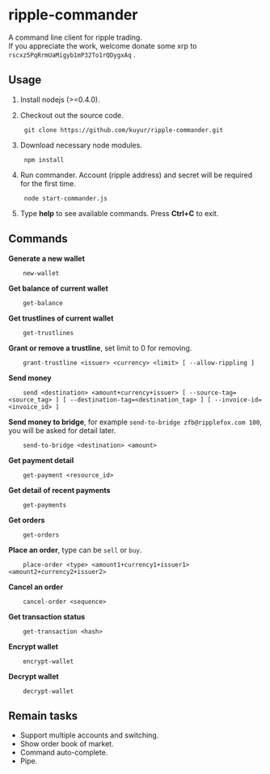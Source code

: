 # ripple-commander
A command line client for ripple trading.  
If you appreciate the work, welcome donate some xrp to `rscxz5PqRrmUaMigyb1mP32To1rQDygxAq` .

## Usage
1. Install nodejs (>=0.4.0).
2. Checkout out the source code.

        git clone https://github.com/kuyur/ripple-commander.git

3. Download necessary node modules.

        npm install

4. Run commander. Account (ripple address) and secret will be required for the first time.

        node start-commander.js

5. Type **help** to see available commands. Press **Ctrl+C** to exit.

## Commands
**Generate a new wallet**

        new-wallet

**Get balance of current wallet**

        get-balance

**Get trustlines of current wallet**

        get-trustlines

**Grant or remove a trustline**, set limit to 0 for removing.

        grant-trustline <issuer> <currency> <limit> [ --allow-rippling ]

**Send money**

        send <destination> <amount+currency+issuer> [ --source-tag=<source_tag> ] [ --destination-tag=<destination_tag> ] [ --invoice-id=<invoice_id> ]

**Send money to bridge**, for example `send-to-bridge zfb@ripplefox.com 100`, you will be asked for detail later.

        send-to-bridge <destination> <amount>

**Get payment detail**

        get-payment <resource_id>

**Get detail of recent payments**

        get-payments

**Get orders**

        get-orders

**Place an order**, type can be `sell` or `buy`.

        place-order <type> <amount1+currency1+issuer1> <amount2+currency2+issuer2>

**Cancel an order**

        cancel-order <sequence>

**Get transaction status**

        get-transaction <hash>

**Encrypt wallet**

        encrypt-wallet

**Decrypt wallet**

        decrypt-wallet

## Remain tasks

* Support multiple accounts and switching.
* Show order book of market.
* Command auto-complete.
* Pipe.
